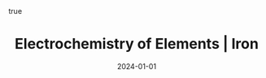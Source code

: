---
id: behanElectrochemistryElementsIron2024
title: Electrochemistry of Elements | Iron
date: '2024-01-01'
authors:
- Behan, James A. and Barrière, Frédéric
doi: 10.1016/B978-0-323-96022-9.00214-0
publication: 'In: *Reference Module in Chemistry, Molecular Sciences and Chemical
  Engineering*'
publication_types:
- '0'
selected: false
tags: []
projects: []
math: true
url: https://doi.org/10.1016/B978-0-323-96022-9.00214-0
external: true

---